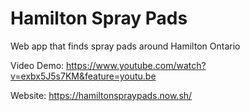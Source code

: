 # Hamilton Spray Pads
Web app that finds spray pads around Hamilton Ontario

Video Demo: https://www.youtube.com/watch?v=exbx5J5s7KM&feature=youtu.be

Website: https://hamiltonspraypads.now.sh/
